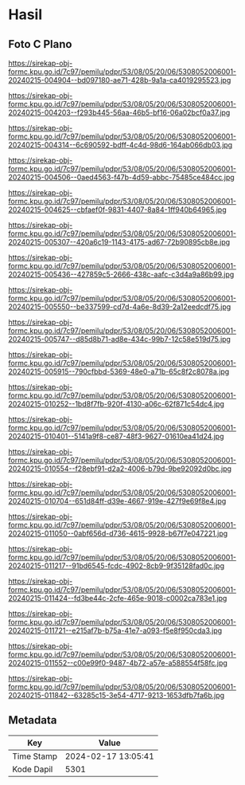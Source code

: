 # Hasil

## Foto C Plano

https://sirekap-obj-formc.kpu.go.id/7c97/pemilu/pdpr/53/08/05/20/06/5308052006001-20240215-004904--bd097180-ae71-428b-9a1a-ca4019295523.jpg

https://sirekap-obj-formc.kpu.go.id/7c97/pemilu/pdpr/53/08/05/20/06/5308052006001-20240215-004203--f293b445-56aa-46b5-bf16-06a02bcf0a37.jpg

https://sirekap-obj-formc.kpu.go.id/7c97/pemilu/pdpr/53/08/05/20/06/5308052006001-20240215-004314--6c690592-bdff-4c4d-98d6-164ab066db03.jpg

https://sirekap-obj-formc.kpu.go.id/7c97/pemilu/pdpr/53/08/05/20/06/5308052006001-20240215-004506--0aed4563-f47b-4d59-abbc-75485ce484cc.jpg

https://sirekap-obj-formc.kpu.go.id/7c97/pemilu/pdpr/53/08/05/20/06/5308052006001-20240215-004625--cbfaef0f-9831-4407-8a84-1ff940b64965.jpg

https://sirekap-obj-formc.kpu.go.id/7c97/pemilu/pdpr/53/08/05/20/06/5308052006001-20240215-005307--420a6c19-1143-4175-ad67-72b90895cb8e.jpg

https://sirekap-obj-formc.kpu.go.id/7c97/pemilu/pdpr/53/08/05/20/06/5308052006001-20240215-005436--427859c5-2666-438c-aafc-c3d4a9a86b99.jpg

https://sirekap-obj-formc.kpu.go.id/7c97/pemilu/pdpr/53/08/05/20/06/5308052006001-20240215-005550--be337599-cd7d-4a6e-8d39-2a12eedcdf75.jpg

https://sirekap-obj-formc.kpu.go.id/7c97/pemilu/pdpr/53/08/05/20/06/5308052006001-20240215-005747--d85d8b71-ad8e-434c-99b7-12c58e519d75.jpg

https://sirekap-obj-formc.kpu.go.id/7c97/pemilu/pdpr/53/08/05/20/06/5308052006001-20240215-005915--790cfbbd-5369-48e0-a71b-65c8f2c8078a.jpg

https://sirekap-obj-formc.kpu.go.id/7c97/pemilu/pdpr/53/08/05/20/06/5308052006001-20240215-010252--1bd8f7fb-920f-4130-a06c-62f871c54dc4.jpg

https://sirekap-obj-formc.kpu.go.id/7c97/pemilu/pdpr/53/08/05/20/06/5308052006001-20240215-010401--5141a9f8-ce87-48f3-9627-01610ea41d24.jpg

https://sirekap-obj-formc.kpu.go.id/7c97/pemilu/pdpr/53/08/05/20/06/5308052006001-20240215-010554--f28ebf91-d2a2-4006-b79d-9be92092d0bc.jpg

https://sirekap-obj-formc.kpu.go.id/7c97/pemilu/pdpr/53/08/05/20/06/5308052006001-20240215-010704--651d84ff-d39e-4667-919e-427f9e69f8e4.jpg

https://sirekap-obj-formc.kpu.go.id/7c97/pemilu/pdpr/53/08/05/20/06/5308052006001-20240215-011050--0abf656d-d736-4615-9928-b67f7e047221.jpg

https://sirekap-obj-formc.kpu.go.id/7c97/pemilu/pdpr/53/08/05/20/06/5308052006001-20240215-011217--91bd6545-fcdc-4902-8cb9-9f35128fad0c.jpg

https://sirekap-obj-formc.kpu.go.id/7c97/pemilu/pdpr/53/08/05/20/06/5308052006001-20240215-011424--fd3be44c-2cfe-465e-9018-c0002ca783e1.jpg

https://sirekap-obj-formc.kpu.go.id/7c97/pemilu/pdpr/53/08/05/20/06/5308052006001-20240215-011721--e215af7b-b75a-41e7-a093-f5e8f950cda3.jpg

https://sirekap-obj-formc.kpu.go.id/7c97/pemilu/pdpr/53/08/05/20/06/5308052006001-20240215-011552--c00e99f0-9487-4b72-a57e-a588554f58fc.jpg

https://sirekap-obj-formc.kpu.go.id/7c97/pemilu/pdpr/53/08/05/20/06/5308052006001-20240215-011842--63285c15-3e54-4717-9213-1653dfb7fa6b.jpg


## Metadata

| Key        | Value               |
| ---------- | ------------------- |
| Time Stamp | 2024-02-17 13:05:41 |
| Kode Dapil | 5301                |



